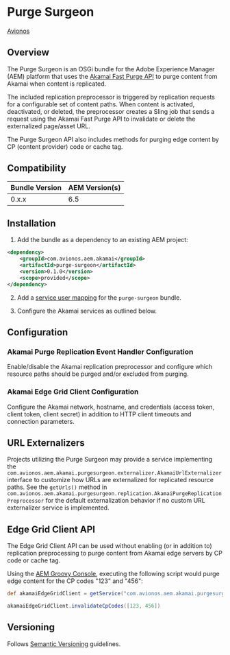 # Purge Surgeon

[Avionos](https://www.avionos.com)

## Overview

The Purge Surgeon is an OSGi bundle for the Adobe Experience Manager (AEM) platform that uses the [Akamai Fast Purge API](https://developer.akamai.com/api/core_features/fast_purge/v3.html) to purge content from Akamai when content is replicated.

The included replication preprocessor is triggered by replication requests for a configurable set of content paths.  When content is activated, deactivated, or deleted, the preprocessor creates a Sling job that sends a request using the Akamai Fast Purge API to invalidate or delete the externalized page/asset URL.

The Purge Surgeon API also includes methods for purging edge content by CP (content provider) code or cache tag.

## Compatibility

Bundle Version | AEM Version(s)
------------ | -------------
0.x.x | 6.5

## Installation

1. Add the bundle as a dependency to an existing AEM project:

```xml
<dependency>
    <groupId>com.avionos.aem.akamai</groupId>
    <artifactId>purge-surgeon</artifactId>
    <version>0.1.0</version>
    <scope>provided</scope>
</dependency>
```

2. Add a [service user mapping](https://docs.adobe.com/content/help/en/experience-manager-65/administering/security/security-service-users.html#ServiceUsersandMappings) for the `purge-surgeon` bundle.

3. Configure the Akamai services as outlined below.

## Configuration

### Akamai Purge Replication Event Handler Configuration

Enable/disable the Akamai replication preprocessor and configure which resource paths should be purged and/or excluded from purging.

### Akamai Edge Grid Client Configuration

Configure the Akamai network, hostname, and credentials (access token, client token, client secret) in addition to HTTP client timeouts and connection parameters.

## URL Externalizers

Projects utilizing the Purge Surgeon may provide a service implementing the `com.avionos.aem.akamai.purgesurgeon.externalizer.AkamaiUrlExternalizer` interface to customize how URLs are externalized for replicated resource paths.  See the `getUrls()` method in `com.avionos.aem.akamai.purgesurgeon.replication.AkamaiPurgeReplicationPreprocessor` for the default externalization behavior if no custom URL externalizer service is implemented.

## Edge Grid Client API

The Edge Grid Client API can be used without enabling (or in addition to) replication preprocessing to purge content from Akamai edge servers by CP code or cache tag.

Using the [AEM Groovy Console](https://github.com/icfnext/aem-groovy-console), executing the following script would purge edge content for the CP codes "123" and "456":

```groovy
def akamaiEdgeGridClient = getService("com.avionos.aem.akamai.purgesurgeon.client.AkamaiEdgeGridClient")

akamaiEdgeGridClient.invalidateCpCodes([123, 456])
```  

## Versioning

Follows [Semantic Versioning](http://semver.org/) guidelines.